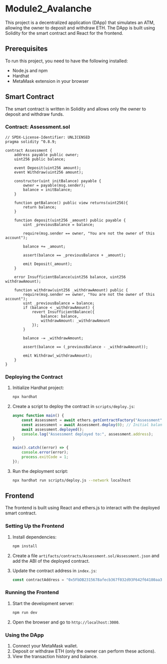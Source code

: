 # Module2_Avalanche
This project is a decentralized application (DApp) that simulates an ATM, allowing the owner to deposit and withdraw ETH. The DApp is built using Solidity for the smart contract and React for the frontend.

## Prerequisites

To run this project, you need to have the following installed:

- Node.js and npm
- Hardhat
- MetaMask extension in your browser

## Smart Contract

The smart contract is written in Solidity and allows only the owner to deposit and withdraw funds.

### Contract: Assessment.sol

```solidity
// SPDX-License-Identifier: UNLICENSED
pragma solidity ^0.8.9;

contract Assessment {
    address payable public owner;
    uint256 public balance;

    event Deposit(uint256 amount);
    event Withdraw(uint256 amount);

    constructor(uint initBalance) payable {
        owner = payable(msg.sender);
        balance = initBalance;
    }

    function getBalance() public view returns(uint256){
        return balance;
    }

    function deposit(uint256 _amount) public payable {
        uint _previousBalance = balance;

        require(msg.sender == owner, "You are not the owner of this account");

        balance += _amount;

        assert(balance == _previousBalance + _amount);

        emit Deposit(_amount);
    }

    error InsufficientBalance(uint256 balance, uint256 withdrawAmount);

    function withdraw(uint256 _withdrawAmount) public {
        require(msg.sender == owner, "You are not the owner of this account");
        uint _previousBalance = balance;
        if (balance < _withdrawAmount) {
            revert InsufficientBalance({
                balance: balance,
                withdrawAmount: _withdrawAmount
            });
        }

        balance -= _withdrawAmount;

        assert(balance == (_previousBalance - _withdrawAmount));

        emit Withdraw(_withdrawAmount);
    }
}
```

### Deploying the Contract

1. Initialize Hardhat project:

    ```bash
    npx hardhat
    ```

2. Create a script to deploy the contract in `scripts/deploy.js`:

    ```javascript
    async function main() {
        const Assessment = await ethers.getContractFactory("Assessment");
        const assessment = await Assessment.deploy(0); // Initial balance
        await assessment.deployed();
        console.log("Assessment deployed to:", assessment.address);
    }

    main().catch((error) => {
        console.error(error);
        process.exitCode = 1;
    });
    ```

3. Run the deployment script:

    ```bash
    npx hardhat run scripts/deploy.js --network localhost
    ```

## Frontend

The frontend is built using React and ethers.js to interact with the deployed smart contract.

### Setting Up the Frontend

1. Install dependencies:

    ```bash
    npm install
    ```

2. Create a file `artifacts/contracts/Assessment.sol/Assessment.json` and add the ABI of the deployed contract.

3. Update the contract address in `index.js`:

    ```javascript
    const contractAddress = "0x5FbDB2315678afecb367f032d93F642f64180aa3";
    ```

### Running the Frontend

1. Start the development server:

    ```bash
    npm run dev
    ```

2. Open the browser and go to `http://localhost:3000`.

### Using the DApp

1. Connect your MetaMask wallet.
2. Deposit or withdraw ETH (only the owner can perform these actions).
3. View the transaction history and balance.
